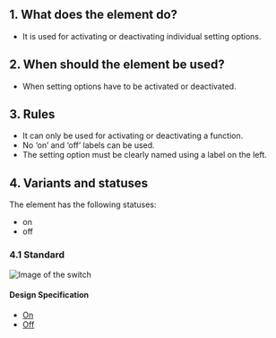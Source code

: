 ## 1. What does the element do?
*   It is used for activating or deactivating individual setting options.

## 2. When should the element be used?
*   When setting options have to be activated or deactivated.

## 3. Rules
*   It can only be used for activating or deactivating a function.
*   No ‘on’ and ‘off’ labels can be used.
*   The setting option must be clearly named using a label on the left.

## 4. Variants and statuses
The element has the following statuses: 
* on
* off

### 4.1 Standard
![Image of the switch](https://raw.githubusercontent.com/sbb-design-systems/design-system-mobile-documentation/master/documentation/elements/switch/images/ME09_Standard.png 'class: image')

#### Design Specification
*   [On](https://sbb.invisionapp.com/d/main#/console/14051805/312301065/inspect)
*   [Off](https://sbb.invisionapp.com/d/main#/console/14051805/312301064/inspect)